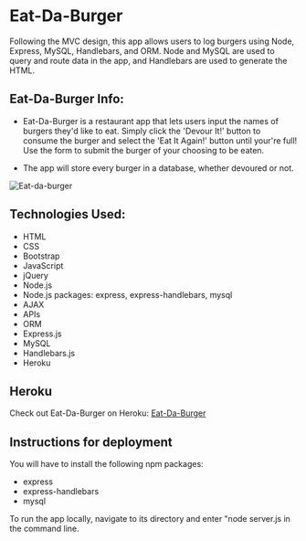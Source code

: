 # Eat-Da-Burger
Following the MVC design, this app allows users to log burgers using Node, Express, MySQL, Handlebars, and ORM. Node and MySQL are used to query and route data in the app, and Handlebars are used to generate the HTML.


## Eat-Da-Burger Info:

* Eat-Da-Burger is a restaurant app that lets users input the names of burgers they'd like to eat. Simply click the 'Devour It!' button to consume the burger and select the 'Eat It Again!' button until your're full! Use the form to submit the burger of your choosing to be eaten.

* The app will store every burger in a database, whether devoured or not.

![Eat-da-burger](assets/img/Eat-da-burger.PNG)



## Technologies Used:

* HTML
* CSS
* Bootstrap
* JavaScript
* jQuery
* Node.js
* Node.js packages: express, express-handlebars, mysql
* AJAX
* APIs
* ORM
* Express.js
* MySQL
* Handlebars.js
* Heroku

## Heroku

Check out Eat-Da-Burger on Heroku: [Eat-Da-Burger](https://eat-da-burger-log-da-burger.herokuapp.com/ )

## Instructions for deployment

You will have to install the following npm packages:
* express
* express-handlebars
* mysql

To run the app locally, navigate to its directory and enter "node server.js in the command line.
